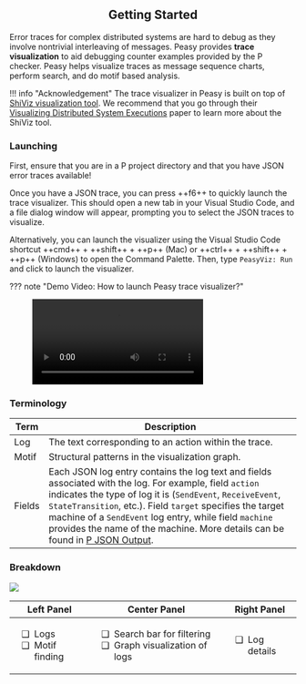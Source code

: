 <style>
	.md-typeset__table {
		width: 100%;
	}
	ul li {
		padding-left: 0.5em;
	}
	ul li::marker {
		content: attr(data-icon);
		font-size: 1em;
	}

	.md-typeset h1,
	.md-content__button {
		display: none;
	}
</style>


<div align="center">
  <h2>Getting Started</h2>
</div>

Error traces for complex distributed systems are hard to debug as they involve nontrivial interleaving of messages. Peasy provides **trace visualization** to aid debugging counter examples provided by the P checker. Peasy helps visualize traces as message sequence charts, perform search, and do motif based analysis.

!!! info "Acknowledgement"
	The trace visualizer in Peasy is built on top of [ShiViz visualization tool](https://github.com/DistributedClocks/shiviz). We recommend that you go through their [Visualizing Distributed System Executions](https://homes.cs.washington.edu/~mernst/pubs/visualize-distributed-tosem2020.pdf) paper to learn more about the ShiViz tool.

### **Launching**

First, ensure that you are in a P project directory and that you have JSON error traces available!

Once you have a JSON trace, you can press ++f6++ to quickly launch the trace visualizer. This should open a new tab in your Visual Studio Code, and a file dialog window will appear, prompting you to select the JSON traces to visualize.

Alternatively, you can launch the visualizer using the Visual Studio Code shortcut ++cmd++ + ++shift++ + ++p++ (Mac) or ++ctrl++ + ++shift++ + ++p++ (Windows) to open the Command Palette. Then, type `PeasyViz: Run` and click to launch the visualizer.

??? note "Demo Video: How to launch Peasy trace visualizer?"
	<figure class="video_container">
		<video controls="true" allowfullscreen="true" >
			<source src="../../videos/trace-visualizer/getting_started.mp4" type="video/mp4"/>
		</video>
	</figure>

### **Terminology**
Term | Description
------------ | ------------
Log | The text corresponding to an action within the trace.
Motif | Structural patterns in the visualization graph. 
Fields | Each JSON log entry contains the log text and fields associated with the log. For example, field `action` indicates the type of log it is (`SendEvent`, `ReceiveEvent`, `StateTransition`, etc.). Field `target` specifies the target machine of a `SendEvent` log entry, while field `machine` provides the name of the machine. More details can be found in [P JSON Output](./p_json_output.md).

### **Breakdown**
<div class="screenshots">
	<img src="../../images/trace-visualizer/trace_visualizer.png" >
</div>

<table>
	<thead class="block">
		<tr class="flex">
			<th class="flex-1">Left Panel</th>
			<th class="flex-1">Center Panel</th>
			<th class="flex-1">Right Panel</th>
		</tr>
	</thead>
	<tbody class="block">
		<tr class="flex">
			<td class="flex-1">
				<ul>
					<li data-icon="❑">Logs</li>
					<li data-icon="❑">Motif finding</li>
				</ul>
			</td>
			<td class="flex-1">
				<ul>
					<li data-icon="❑">Search bar for filtering</li>
					<li data-icon="❑">Graph visualization of logs</li>
				</ul>
			</td>
			<td class="flex-1">
				<ul>
					<li data-icon="❑">Log details</li>
				</ul>
			</td>
		</tr>
	</tbody>
</table>
